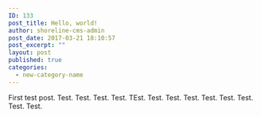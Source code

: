 ```yaml
---
ID: 133
post_title: Hello, world!
author: shoreline-cms-admin
post_date: 2017-03-21 18:10:57
post_excerpt: ""
layout: post
published: true
categories:
  - new-category-name
---
```

First test post. Test. Test. Test. Test. TEst. Test. Test. Test. Test. Test. Test. Test. Test.
